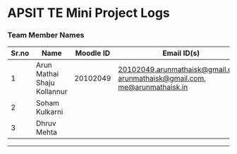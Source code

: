 # APSIT TE Mini Project Logs

### Team Member Names

|Sr.no|Name|Moodle ID|Email ID(s)|Gender|
|---|---|---|---|---|
|1| Arun Mathai Shaju Kollannur|20102049 |20102049.arunmathaisk@gmail.com,<br> arunmathaisk@gmail.com,<br> me@arunmathaisk.in|Male|
|2| Soham Kulkarni| | |
|3| Dhruv Mehta| | |

---
